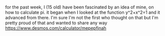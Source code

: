 for the past week, I (15 old) have been fascinated by an idea of mine, on how to calculate pi.
it began when I looked at the function y^2+x^2=1 and it advanced from there.
I'm sure I'm not the first who thought on that but I'm pretty proud of that and wanted to share any way
https://www.desmos.com/calculator/mepepfjnah
